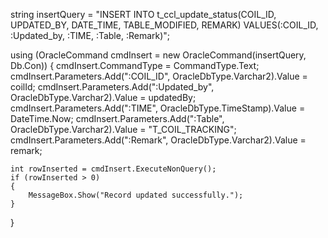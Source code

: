 string insertQuery = "INSERT INTO t_ccl_update_status(COIL_ID, UPDATED_BY, DATE_TIME, TABLE_MODIFIED, REMARK) VALUES(:COIL_ID, :Updated_by, :TIME, :Table, :Remark)";

using (OracleCommand cmdInsert = new OracleCommand(insertQuery, Db.Con))
{
    cmdInsert.CommandType = CommandType.Text;
    cmdInsert.Parameters.Add(":COIL_ID", OracleDbType.Varchar2).Value = coilId;
    cmdInsert.Parameters.Add(":Updated_by", OracleDbType.Varchar2).Value = updatedBy;
    cmdInsert.Parameters.Add(":TIME", OracleDbType.TimeStamp).Value = DateTime.Now;
    cmdInsert.Parameters.Add(":Table", OracleDbType.Varchar2).Value = "T_COIL_TRACKING";
    cmdInsert.Parameters.Add(":Remark", OracleDbType.Varchar2).Value = remark;

    int rowInserted = cmdInsert.ExecuteNonQuery();
    if (rowInserted > 0)
    {
        MessageBox.Show("Record updated successfully.");
    }
}